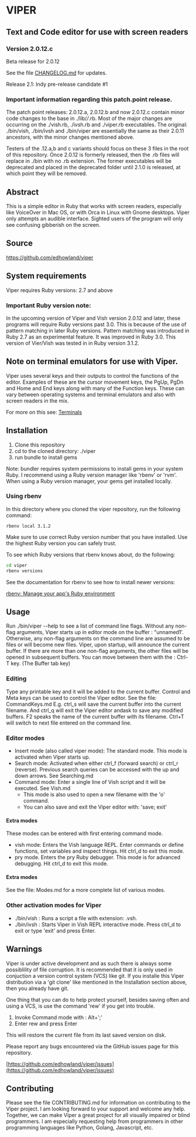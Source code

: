 # VIPER

## Text and Code editor for use with screen readers

### Version 2.0.12.c

Beta release for 2.0.12

See the file [CHANGELOG.md](CHANGELOG.md) for updates.

Release 2.1: Indy pre-release candidate #1

### Important information regarding this patch.point release.

The patch point releases: 2.0.12.a, 2.0.12.b and now 2.0.12.c contain minor code
changes to the base in ./lib/*/*.rb. Most of the major changes are occurring on
the ./vish.rb, ./ivsh.rb and ./viper.rb executables. The original: ./bin/vish, ./bin/ivsh
and ./bin/viper are essentially the same as their 2.0.11 ancestors, with the
minor changes mentioned above.

Testers of the .12.a,b and c variants should focus on these 3 files in the root
of this repository. Once 2.0.12 is formerly released, then the .rb files will
replace in ./bin with no .rb extension. The former executables will be deprecated
and placed in the deprecated folder until 2.1.0 is released, at which point they will be removed.


## Abstract

This is a simple editor in Ruby that works with screen readers, especially like VoiceOver 
in Mac OS, or with Orca in Linux with Gnome desktops.
Viper only attempts an audible interface. Sighted users of the program will only see confusing gibberish on the screen.

## Source

<https://github.com/edhowland/viper>



## System requirements



Viper requires Ruby versions: 2.7 and above

### Important Ruby version note:

In the upcoming version of Viper and Vish version 2.0.12 and later, these programs
will require Ruby versions past 3.0. This is because of the use of pattern matching
in later Ruby versions.  Pattern matching was introduced in Ruby 2.7 as an experimental
feature. It was improved in Ruby 3.0. This version of Vier/Vish was tested in
in Ruby version 3.1.2.


## Note on terminal emulators for use with Viper.

Viper uses several keys and their  outputs to control the functions of the editor.
Examples of these are the cursor movement keys, the PgUp, PgDn and Home and End keys
along with many of the Function keys. These can vary between operating systems
and terminal emulators and also with screen readers in the mix.

For more on this see: [Terminals](Terminals.md)


## Installation

1. Clone this repository
2. cd to the cloned directory: ./viper
3. run bundle to install gems

Note: bundler requires system permissions to install gems in your system
Ruby. I  recommend using a Ruby version manager like 'rbenv' or 'rvm'.
When using a Ruby version manager, your gems get installed locally.

### Using rbenv

In this directory where you cloned the viper repository, run the following command:

```bbash
rbenv local 3.1.2
```

Make sure to use correct Ruby version number that you have installed.
Use the highest Ruby version you can safely trust.

To see which Ruby versions that rbenv knows about, do the following:

```bash
cd viper
rbenv versions
```





See the documentation for rbenv to see how to install newer versions:

[rbenv: Manage your app's Ruby environment](https://github.com/rbenv/rbenv)


## Usage

Run ./bin/viper --help to see a list of command line flags.
Without any non-flag arguments, Viper starts up in editor mode on the buffer : "unnamed1'.
Otherwise, any non-flag arguments on the command line are assumed to be files
or will become new files. Viper, upon startup, will announce the current buffer.
If there are more than one non-flag arguments, the other files will be opened
in subsequent buffers. You can move between them with the : Ctrl-T key. (The Buffer tab key)

### Editing

Type any printable key and it will be added to the current buffer. Control and Meta keys
can be used to control the Viper editor. See the file: CommandKeys.md
E.g. ctrl_s will save the current buffer into the current filename. And ctrl_q
will exit the Viper editor andask to save any modified buffers.
F2 speaks the name of the current buffer with its filename.
Ctrl+T will switch to next file entered on the command line.

### Editor modes

- Insert mode (also called viper mode): The standard mode. This mode is activated when Viper starts up.
- Search mode:  Activated when either ctrl_f (forward search) or ctrl_r (reverse). Previous search queries can be accessed with the up and  down arrows. See Searching.md
- Command mode: Enter a single line of Vish script and it will be executed. See Vish.md
  * This mode is also used to open a new filename with the 'o' command.
  * You can also save and exit the Viper editor with: 'save; exit'

#### Extra modes

These modes can be entered with first entering command mode.

- vish mode: Enters the Vish language REPL. Enter commands or define functions, set variables and inspect things. Hit ctrl_d to exit this mode.
- pry mode. Enters the pry Ruby debugger. This mode is for advanced debugging. Hit ctrl_d to exit this mode.



#### Extra modes

See the file: Modes.md for a more complete list of various modes.

### Other activation modes for Viper

- ./bin/vish : Runs a script a file with extension: .vsh.
- ./bin/ivsh : Starts Viper in Vish REPL interactive mode. Press ctrl_d to exit or type 'exit' and press Enter.


## Warnings

Viper is under active development and as such there is always some possiblility
of file corruption. It is recommended that it is only used in conjuction
a version control system (VCS) like git. If you installe this Viper distribution
via a 'git clone' like mentioned in the Installation section above, then
you already have git. 

One thing that you can do to help protect yourself, besides saving often and using a VCS,
is use the command 'rew' if you get into trouble.

1. Invoke Command mode with : Alt+';'
2. Enter rew and press Enter


This will restore the current file from its last saved version on disk.

Please report any bugs encountered via the GitHub issues page for this repository.

[https://github.com/edhowland/viper/issues](https://github.com/edhowland/viper/issues)



## Contributing


Please see the file CONTRIBUTING.md for information on contributing to the Viper project. 
I am looking forward to your support and welcome any help. Together, we can make Viper a great project
for all visually impaired or blind programmers.  I am especially requesting help from programmers in other programming languages like Python, Golang, Javascript, etc.


